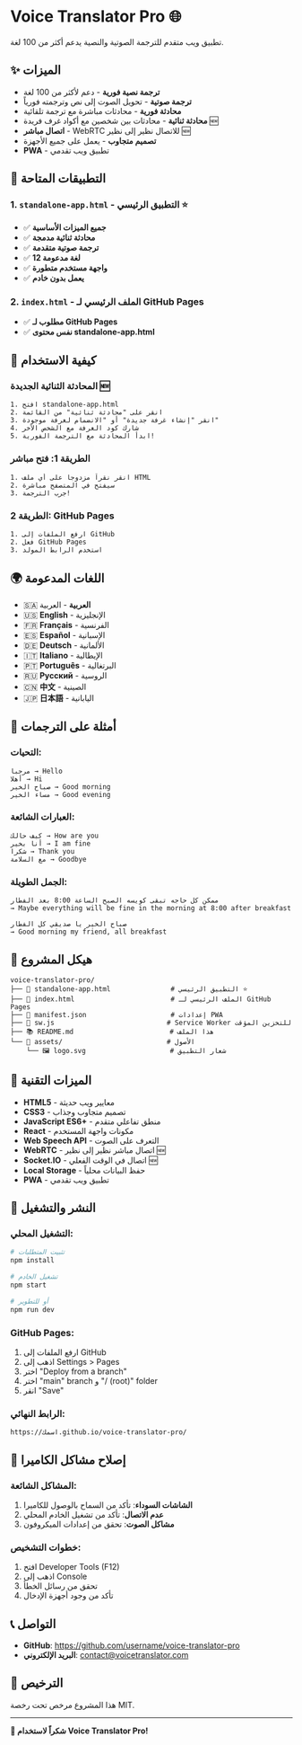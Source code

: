# Voice Translator Pro 🌐

تطبيق ويب متقدم للترجمة الصوتية والنصية يدعم أكثر من 100 لغة.

## ✨ الميزات

- **ترجمة نصية فورية** - دعم لأكثر من 100 لغة
- **ترجمة صوتية** - تحويل الصوت إلى نص وترجمته فورياً
- **محادثة فورية** - محادثات مباشرة مع ترجمة تلقائية
- **محادثة ثنائية** - محادثات بين شخصين مع أكواد غرف فريدة 🆕
- **اتصال مباشر** - WebRTC للاتصال نظير إلى نظير 🆕
- **تصميم متجاوب** - يعمل على جميع الأجهزة
- **PWA** - تطبيق ويب تقدمي

## 🚀 التطبيقات المتاحة

### 1. `standalone-app.html` - التطبيق الرئيسي ⭐
- ✅ **جميع الميزات الأساسية**
- ✅ **محادثة ثنائية مدمجة**
- ✅ **ترجمة صوتية متقدمة**
- ✅ **12 لغة مدعومة**
- ✅ **واجهة مستخدم متطورة**
- ✅ **يعمل بدون خادم**

### 2. `index.html` - الملف الرئيسي لـ GitHub Pages
- ✅ **مطلوب لـ GitHub Pages**
- ✅ **نفس محتوى standalone-app.html**

## 📱 كيفية الاستخدام

### **المحادثة الثنائية الجديدة** 🆕
```
1. افتح standalone-app.html
2. انقر على "محادثة ثنائية" من القائمة
3. انقر "إنشاء غرفة جديدة" أو "الانضمام لغرفة موجودة"
4. شارك كود الغرفة مع الشخص الآخر
5. ابدأ المحادثة مع الترجمة الفورية!
```

### **الطريقة 1: فتح مباشر**
```
1. انقر نقراً مزدوجاً على أي ملف HTML
2. سيفتح في المتصفح مباشرة
3. جرب الترجمة!
```

### **الطريقة 2: GitHub Pages**
```
1. ارفع الملفات إلى GitHub
2. فعل GitHub Pages
3. استخدم الرابط المولد
```

## 🌍 اللغات المدعومة

- 🇸🇦 **العربية** - العربية
- 🇺🇸 **English** - الإنجليزية
- 🇫🇷 **Français** - الفرنسية
- 🇪🇸 **Español** - الإسبانية
- 🇩🇪 **Deutsch** - الألمانية
- 🇮🇹 **Italiano** - الإيطالية
- 🇵🇹 **Português** - البرتغالية
- 🇷🇺 **Русский** - الروسية
- 🇨🇳 **中文** - الصينية
- 🇯🇵 **日本語** - اليابانية

## 🎯 أمثلة على الترجمات

### **التحيات:**
```
مرحبا → Hello
أهلا → Hi
صباح الخير → Good morning
مساء الخير → Good evening
```

### **العبارات الشائعة:**
```
كيف حالك → How are you
أنا بخير → I am fine
شكرا → Thank you
مع السلامة → Goodbye
```

### **الجمل الطويلة:**
```
ممكن كل حاجه تبقى كويسه الصبح الساعة 8:00 بعد الفطار
→ Maybe everything will be fine in the morning at 8:00 after breakfast

صباح الخير يا صديقي كل الفطار
→ Good morning my friend, all breakfast
```

## 📁 هيكل المشروع

```
voice-translator-pro/
├── 🚀 standalone-app.html               # التطبيق الرئيسي ⭐
├── 🚀 index.html                        # الملف الرئيسي لـ GitHub Pages
├── 📱 manifest.json                     # إعدادات PWA
├── 🔧 sw.js                            # Service Worker للتخزين المؤقت
├── 📚 README.md                        # هذا الملف
└── 📁 assets/                          # الأصول
    └── 🖼️ logo.svg                     # شعار التطبيق
```

## 🔧 الميزات التقنية

- **HTML5** - معايير ويب حديثة
- **CSS3** - تصميم متجاوب وجذاب
- **JavaScript ES6+** - منطق تفاعلي متقدم
- **React** - مكونات واجهة المستخدم
- **Web Speech API** - التعرف على الصوت
- **WebRTC** - اتصال مباشر نظير إلى نظير 🆕
- **Socket.IO** - اتصال في الوقت الفعلي 🆕
- **Local Storage** - حفظ البيانات محلياً
- **PWA** - تطبيق ويب تقدمي

## 🚀 النشر والتشغيل

### **التشغيل المحلي:**
```bash
# تثبيت المتطلبات
npm install

# تشغيل الخادم
npm start

# أو للتطوير
npm run dev
```

### **GitHub Pages:**
1. ارفع الملفات إلى GitHub
2. اذهب إلى Settings > Pages
3. اختر "Deploy from a branch"
4. اختر "main" branch و "/ (root)" folder
5. انقر "Save"

### **الرابط النهائي:**
```
https://اسمك.github.io/voice-translator-pro/
```

## 🔧 إصلاح مشاكل الكاميرا

### **المشاكل الشائعة:**
1. **الشاشات السوداء**: تأكد من السماح بالوصول للكاميرا
2. **عدم الاتصال**: تأكد من تشغيل الخادم المحلي
3. **مشاكل الصوت**: تحقق من إعدادات الميكروفون

### **خطوات التشخيص:**
1. افتح Developer Tools (F12)
2. اذهب إلى Console
3. تحقق من رسائل الخطأ
4. تأكد من وجود أجهزة الإدخال

## 📞 التواصل

- **GitHub**: https://github.com/username/voice-translator-pro
- **البريد الإلكتروني**: contact@voicetranslator.com

## 📄 الترخيص

هذا المشروع مرخص تحت رخصة MIT.

---

**🎉 شكراً لاستخدام Voice Translator Pro!**